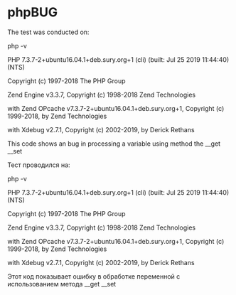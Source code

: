 # phpBUG

<span>The test was conducted on:</span>
<p>php -v</p>
<p>PHP 7.3.7-2+ubuntu16.04.1+deb.sury.org+1 (cli) (built: Jul 25 2019 11:44:40) (NTS)</p>
<p>Copyright (c) 1997-2018 The PHP Group</p>
<p>Zend Engine v3.3.7, Copyright (c) 1998-2018 Zend Technologies</p>
<p>    with Zend OPcache v7.3.7-2+ubuntu16.04.1+deb.sury.org+1, Copyright (c) 1999-2018, by Zend Technologies</p>
<p>    with Xdebug v2.7.1, Copyright (c) 2002-2019, by Derick Rethans</p>
<p></p>
<p>This code shows an bug in processing a variable using method the __get __set</p>

<span>Тест проводился на:</span>
<p>php -v
<p>PHP 7.3.7-2+ubuntu16.04.1+deb.sury.org+1 (cli) (built: Jul 25 2019 11:44:40) (NTS)</p>
<p>Copyright (c) 1997-2018 The PHP Group</p>
<p>Zend Engine v3.3.7, Copyright (c) 1998-2018 Zend Technologies</p>
<p>    with Zend OPcache v7.3.7-2+ubuntu16.04.1+deb.sury.org+1, Copyright (c) 1999-2018, by Zend Technologies</p>
<p>    with Xdebug v2.7.1, Copyright (c) 2002-2019, by Derick Rethans</p>
<p></p>
<p>Этот код показывает ошибку в обработке переменной с использованием метода __get __set</p>